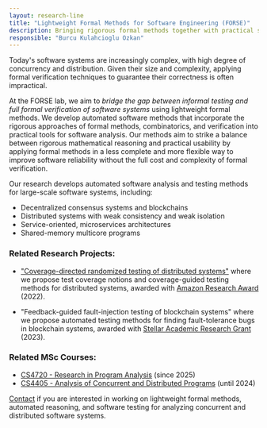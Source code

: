 ```yaml
---
layout: research-line
title: "Lightweight Formal Methods for Software Engineering (FORSE)"
description: Bringing rigorous formal methods together with practical software engineering.
responsible: "Burcu Kulahcioglu Ozkan"
---
```



Today's software systems are increasingly complex, with high degree of concurrency and distribution. Given their size and complexity, applying formal verification techniques to guarantee their correctness is often impractical. 

At the FORSE lab, we aim to *bridge the gap between informal testing and full formal verification of software systems* using lightweight formal methods. We develop automated software methods that incorporate the rigorous approaches of formal methods, combinatorics, and verification into practical tools for software analysis. Our methods aim to strike a balance between rigorous mathematical reasoning and practical usability by applying formal methods in a less complete and more flexible way to improve software reliability without the full cost and complexity of formal verification.

Our research develops automated software analysis and testing methods for large-scale software systems, including:

-	Decentralized consensus systems and blockchains
-	Distributed systems with weak consistency and weak isolation
-	Service-oriented, microservices architectures
-	Shared-memory multicore programs



### Related Research Projects:

* ["Coverage-directed randomized testing of distributed systems"](https://www.amazon.science/research-awards/recipients/burcu-kulahcioglu-ozkan) where we propose test coverage notions and coverage-guided testing methods for distributed systems, awarded with [Amazon Research Award](https://www.amazon.science/research-awards/) (2022).

* "Feedback-guided fault-injection testing of blockchain systems" where we propose automated testing methods for finding fault-tolerance bugs in blockchain systems, awarded with [Stellar Academic Research Grant](https://research.stellar.org/research-grants) (2023).



### Related MSc Courses:

* [CS4720 - Research in Program Analysis](https://cs4720.github.io/) (since 2025)
* [CS4405 - Analysis of Concurrent and Distributed Programs](https://cs4405.github.io/) (until 2024)



[Contact](mailto:b.ozkan@tudelft.nl) if you are interested in working on lightweight formal methods, automated reasoning, and software testing for analyzing concurrent and distributed software systems.

<!--
The research is related to the work in the [CI4SE]({% link _researchlines/ci4se.md %}), [Software Engineering for Fintech](https://se.ewi.tudelft.nl/research-lines/se-for-fintech/), and [Software Quality](https://se.ewi.tudelft.nl/research-lines/software-quality/) research lines. -->


